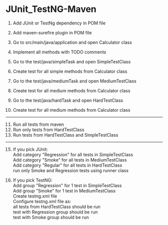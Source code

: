 # JUnit_TestNG-Maven

1. Add JUnit or TestNg dependency in POM file
2. Add maven-surefire plugin in POM file

3. Go to src/main/java/application and open Calculator class
4. Implement all methods with TODO comments

5. Go to the test/java/simpleTask and open SimpleTestClass
6. Create test for all simple methods from Calculator class


7. Go to the test/java/mediumTask and open MediumTestClass
8. Create test for all medium methods from Calculator class

9. Go to the test/java/hardTask and open HardTestClass
10. Create test for all medium methods from Calculator class

************************************************************

11. Run all tests from maven
13. Run only tests from HardTestClass
14. Run tests from HardTestClass and SimpleTestClass

************************************************************

15. If you pick JUnit:<br />
Add category "Regression" for all tests in SimpleTestClass<br />
Add category "Smoke" for all tests in MediumTestClass<br />
Add category "Regular" for all tests in HardTestClass<br />
run only Smoke and Regression tests using runner class<br />

16. If you pick TestNG:<br />
Add group "Regression" for 1 test in SimpleTestClass<br />
Add group "Smoke" for 1 test in MediumTestClass<br />
Create testng.xml file<br />
Configure testng.xml file as:<br />
all tests from HardTestClass should be run<br />
test with Regression group should be run<br />
test with Smoke group should be run<br />

